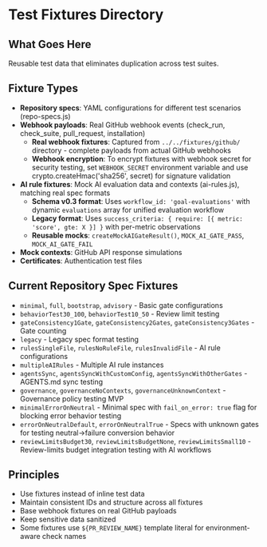 # Test Fixtures Directory

## What Goes Here
Reusable test data that eliminates duplication across test suites.

## Fixture Types
- **Repository specs**: YAML configurations for different test scenarios (repo-specs.js)
- **Webhook payloads**: Real GitHub webhook events (check_run, check_suite, pull_request, installation)
  - **Real webhook fixtures**: Captured from `../../fixtures/github/` directory - complete payloads from actual GitHub webhooks
  - **Webhook encryption**: To encrypt fixtures with webhook secret for security testing, set `WEBHOOK_SECRET` environment variable and use crypto.createHmac('sha256', secret) for signature validation
- **AI rule fixtures**: Mock AI evaluation data and contexts (ai-rules.js), matching real spec formats
  - **Schema v0.3 format**: Uses `workflow_id: 'goal-evaluations'` with dynamic `evaluations` array for unified evaluation workflow
  - **Legacy format**: Uses `success_criteria: { require: [{ metric: 'score', gte: X }] }` with per-metric observations
  - **Reusable mocks**: `createMockAIGateResult()`, `MOCK_AI_GATE_PASS`, `MOCK_AI_GATE_FAIL`
- **Mock contexts**: GitHub API response simulations
- **Certificates**: Authentication test files

## Current Repository Spec Fixtures
- `minimal`, `full`, `bootstrap`, `advisory` - Basic gate configurations
- `behaviorTest30_100`, `behaviorTest10_50` - Review limit testing
- `gateConsistency1Gate`, `gateConsistency2Gates`, `gateConsistency3Gates` - Gate counting
- `legacy` - Legacy spec format testing
- `rulesSingleFile`, `rulesNoRuleFile`, `rulesInvalidFile` - AI rule configurations
- `multipleAIRules` - Multiple AI rule instances
- `agentsSync`, `agentsSyncWithCustomConfig`, `agentsSyncWithOtherGates` - AGENTS.md sync testing
- `governance`, `governanceNoContexts`, `governanceUnknownContext` - Governance policy testing MVP
- `minimalErrorOnNeutral` - Minimal spec with `fail_on_error: true` flag for blocking error behavior testing
- `errorOnNeutralDefault`, `errorOnNeutralTrue` - Specs with unknown gates for testing neutral→failure conversion behavior
- `reviewLimitsBudget30`, `reviewLimitsBudgetNone`, `reviewLimitsSmall10` - Review-limits budget integration testing with AI workflows

## Principles
- Use fixtures instead of inline test data
- Maintain consistent IDs and structure across all fixtures
- Base webhook fixtures on real GitHub payloads
- Keep sensitive data sanitized
- Some fixtures use `${PR_REVIEW_NAME}` template literal for environment-aware check names